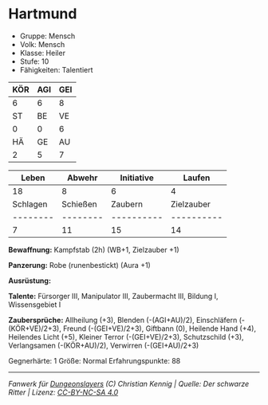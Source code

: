 # Hartmund  
- Gruppe: Mensch  
- Volk: Mensch  
- Klasse: Heiler  
- Stufe: 10  
- Fähigkeiten: Talentiert  


| KÖR | AGI | GEI |  
| --- | --- | --- |  
| 6   | 6   | 8   |
| ST  | BE  | VE  |  
| 0   | 0   | 6   |
| HÄ  | GE  | AU  |  
| 2   | 5   | 7   |


| Leben    | Abwehr   | Initiative | Laufen     |
| -------- | -------- | ---------- | ---------- |
| 18       | 8        | 6          | 4          |
| Schlagen | Schießen | Zaubern    | Zielzauber |
| -------- | -------- | ---------- | ---------- |
| 7        | 11       | 15         | 14         |

**Bewaffnung:**
Kampfstab (2h) (WB+1, Zielzauber +1)

**Panzerung:**
Robe (runenbestickt) (Aura +1)

**Ausrüstung:**


**Talente:**
Fürsorger III, Manipulator III, Zaubermacht III, Bildung I, Wissensgebiet I

**Zaubersprüche:**
Allheilung (+3), Blenden (-(AGI+AU)/2), Einschläfern (-(KÖR+VE)/2+3), Freund (-(GEI+VE)/2+3), Giftbann (0), Heilende Hand (+4), Heilendes Licht (+5), Kleiner Terror (-(GEI+VE)/2+3), Schutzschild (+3), Verlangsamen (-(KÖR+AU)/2), Verwirren (-(GEI+AU)/2+3)

Gegnerhärte: 1
Größe: Normal
Erfahrungspunkte: 88



___
*Fanwerk für [Dungeonslayers](https://www.dungeonslayers.net/) (C) Christian Kennig | Quelle: Der schwarze Ritter | Lizenz: [CC-BY-NC-SA 4.0](https://creativecommons.org/licenses/by-nc-sa/4.0/deed.de)*